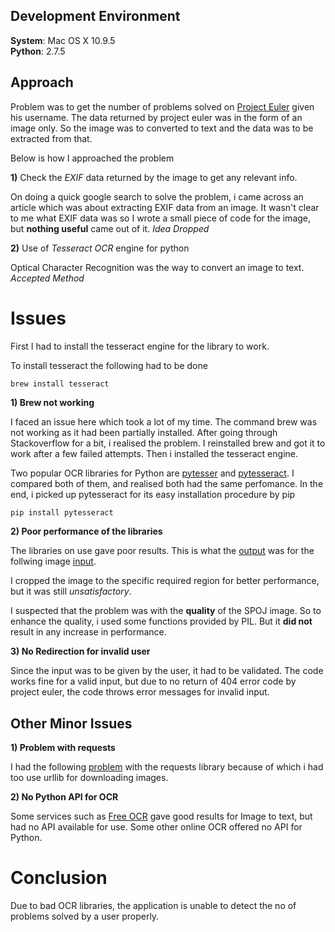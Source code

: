## Development Environment

**System**:	Mac OS X 10.9.5    
**Python**: 2.7.5
 
## Approach  

Problem was to get the number of problems solved on [Project Euler](https://www.projecteuler.net) given his username.
The data returned by project euler was in the form of an image only. So the image was to converted to text and the data was to be extracted from that.

Below is how I approached the problem

**1)** Check the _EXIF_ data returned by the image to get any relevant info.

On doing a quick google search to solve the problem, i came across an article which was about extracting EXIF data from an image. It wasn't clear to me what EXIF data was so I wrote a small piece of code for the image, but **nothing useful** came out of it. _Idea Dropped_

**2)** Use of _Tesseract OCR_ engine for python

Optical Character Recognition was the way to convert an image to text. _Accepted Method_

# Issues

First I had to install the tesseract engine for the library to work. 

To install tesseract the following had to be done
``` shell
brew install tesseract
```
**1) Brew not working**

I faced an issue here which took a lot of my time. The command brew was not working as it had been partially installed. After going through Stackoverflow for a bit, i realised the problem. I reinstalled brew and got it to work after a few failed attempts. Then i installed the tesseract engine.

Two popular OCR libraries for Python are [pytesser](https://code.google.com/p/pytesser/) and [pytesseract](https://github.com/madmaze/pytesseract). I compared both of them, and realised both had the same perfomance. In the end, i picked up pytesseract for its easy installation procedure by pip 

```python
pip install pytesseract
```

**2) Poor performance of the libraries**

The libraries on use gave poor results. This is what the [output](https://github.com/SambitAcharya/Mini-Projects/blob/master/Python/Scrape%20Euler/out.txt) was for the follwing image [input](https://projecteuler.net/profile/praveen97uma.png).  

I cropped the image to the specific required region for better performance, but it was still _unsatisfactory_.

I suspected that the problem was with the **quality** of the SPOJ image. So to enhance the quality, i used some functions provided by PIL. But it **did not** result in any increase in performance.

**3) No Redirection for invalid user**

Since the input was to be given by the user, it had to be validated. The code works fine for a valid input, but due to no return of 404 error code by project euler, the code throws error messages for invalid input.


## Other Minor Issues

**1) Problem with requests**

I had the following [problem](http://stackoverflow.com/questions/29099404/ssl-insecureplatform-error-when-using-requests-package) with the requests library because of which i had too use urllib for downloading images.

**2) No Python API for OCR**

Some services such as [Free OCR](http://www.free-ocr.com/) gave good results for Image to text, but had no API available for use. Some other online OCR offered no API for Python.

# Conclusion

Due to bad OCR libraries, the application is unable to detect the no of problems solved by a user properly.
